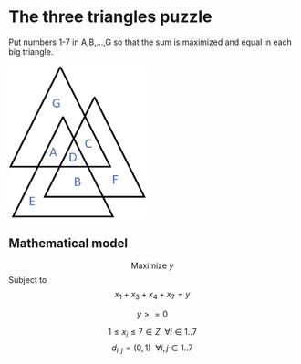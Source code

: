 # The three triangles puzzle
 Put numbers 1-7 in A,B,...,G so that the sum is maximized and equal in each big triangle.

![alt text](https://github.com/kjudom/Math_Puzzles/blob/main/Three_Triangles/3tri.png)


## Mathematical model
$$\mbox{Maximize  } y$$
Subject to
$$x_1 + x_3 + x_4 + x_7 = y$$


$$ y >= 0$$

$$1 \le x_i \le 7 \in Z \ \ \forall i \in 1..7$$
$$d_{i,j} = (0,1) \ \ \forall i,j \in 1..7$$


